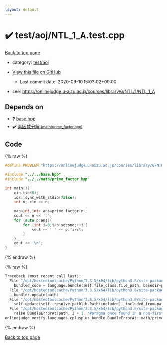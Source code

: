 ```yaml
---
layout: default
---
```


<!-- mathjax config similar to math.stackexchange -->
<script type="text/javascript" async
  src="https://cdnjs.cloudflare.com/ajax/libs/mathjax/2.7.5/MathJax.js?config=TeX-MML-AM_CHTML">
</script>
<script type="text/x-mathjax-config">
  MathJax.Hub.Config({
    TeX: { equationNumbers: { autoNumber: "AMS" }},
    tex2jax: {
      inlineMath: [ ['$','$'] ],
      processEscapes: true
    },
    "HTML-CSS": { matchFontHeight: false },
    displayAlign: "left",
    displayIndent: "2em"
  });
</script>

<script type="text/javascript" src="https://cdnjs.cloudflare.com/ajax/libs/jquery/3.4.1/jquery.min.js"></script>
<script src="https://cdn.jsdelivr.net/npm/jquery-balloon-js@1.1.2/jquery.balloon.min.js" integrity="sha256-ZEYs9VrgAeNuPvs15E39OsyOJaIkXEEt10fzxJ20+2I=" crossorigin="anonymous"></script>
<script type="text/javascript" src="../../../assets/js/copy-button.js"></script>
<link rel="stylesheet" href="../../../assets/css/copy-button.css" />


# :heavy_check_mark: test/aoj/NTL_1_A.test.cpp

<a href="../../../index.html">Back to top page</a>

* category: <a href="../../../index.html#0d0c91c0cca30af9c1c9faef0cf04aa9">test/aoj</a>
* <a href="{{ site.github.repository_url }}/blob/master/test/aoj/NTL_1_A.test.cpp">View this file on GitHub</a>
    - Last commit date: 2020-09-10 15:03:02+09:00


* see: <a href="https://onlinejudge.u-aizu.ac.jp/courses/library/6/NTL/1/NTL_1_A">https://onlinejudge.u-aizu.ac.jp/courses/library/6/NTL/1/NTL_1_A</a>


## Depends on

* :question: <a href="../../../library/base.hpp.html">base.hpp</a>
* :heavy_check_mark: <a href="../../../library/math/prime_factor.hpp.html">素因数分解 <small>(math/prime_factor.hpp)</small></a>


## Code

<a id="unbundled"></a>
{% raw %}
```cpp
#define PROBLEM "https://onlinejudge.u-aizu.ac.jp/courses/library/6/NTL/1/NTL_1_A"

#include "../../base.hpp"
#include "../../math/prime_factor.hpp"

int main(){
    cin.tie(0);
    ios::sync_with_stdio(false);
    int n; cin >> n;

    map<int,int> ans=prime_factor(n);
    cout << n << ':';
    for (auto p:ans){
        for (int i=0;i<p.second;++i){
            cout << ' ' << p.first;
        }
    }
    cout << '\n';
}
```
{% endraw %}

<a id="bundled"></a>
{% raw %}
```cpp
Traceback (most recent call last):
  File "/opt/hostedtoolcache/Python/3.8.5/x64/lib/python3.8/site-packages/onlinejudge_verify/docs.py", line 349, in write_contents
    bundled_code = language.bundle(self.file_class.file_path, basedir=pathlib.Path.cwd())
  File "/opt/hostedtoolcache/Python/3.8.5/x64/lib/python3.8/site-packages/onlinejudge_verify/languages/cplusplus.py", line 185, in bundle
    bundler.update(path)
  File "/opt/hostedtoolcache/Python/3.8.5/x64/lib/python3.8/site-packages/onlinejudge_verify/languages/cplusplus_bundle.py", line 399, in update
    self.update(self._resolve(pathlib.Path(included), included_from=path))
  File "/opt/hostedtoolcache/Python/3.8.5/x64/lib/python3.8/site-packages/onlinejudge_verify/languages/cplusplus_bundle.py", line 310, in update
    raise BundleErrorAt(path, i + 1, "#pragma once found in a non-first line")
onlinejudge_verify.languages.cplusplus_bundle.BundleErrorAt: math/prime_factor.hpp: line 5: #pragma once found in a non-first line

```
{% endraw %}

<a href="../../../index.html">Back to top page</a>

